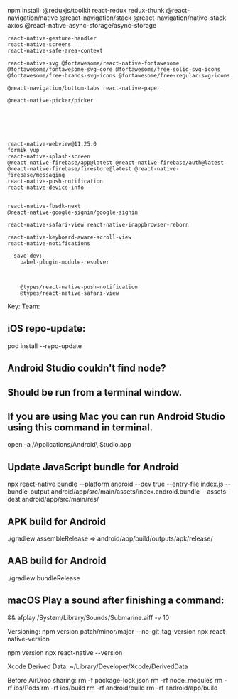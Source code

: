 npm install:
    @reduxjs/toolkit react-redux redux-thunk
    @react-navigation/native
    @react-navigation/stack @react-navigation/native-stack
    axios
    @react-native-async-storage/async-storage

    react-native-gesture-handler
    react-native-screens
    react-native-safe-area-context

    react-native-svg @fortawesome/react-native-fontawesome @fortawesome/fontawesome-svg-core @fortawesome/free-solid-svg-icons @fortawesome/free-brands-svg-icons @fortawesome/free-regular-svg-icons

    @react-navigation/bottom-tabs react-native-paper

    @react-native-picker/picker
    





    react-native-webview@11.25.0
    formik yup
    react-native-splash-screen
    @react-native-firebase/app@latest @react-native-firebase/auth@latest @react-native-firebase/firestore@latest @react-native-firebase/messaging
    react-native-push-notification
    react-native-device-info
    

    react-native-fbsdk-next
    @react-native-google-signin/google-signin

    react-native-safari-view react-native-inappbrowser-reborn

    react-native-keyboard-aware-scroll-view
    react-native-notifications

    --save-dev:
        babel-plugin-module-resolver


        
        @types/react-native-push-notification
        @types/react-native-safari-view





Key: 
Team: 


## iOS repo-update:
pod install --repo-update

## Android Studio couldn't find node?
## Should be run from a terminal window.
## If you are using Mac you can run Android Studio using this command in terminal. 
open -a /Applications/Android\ Studio.app

## Update JavaScript bundle for Android
npx react-native bundle --platform android --dev true --entry-file index.js --bundle-output android/app/src/main/assets/index.android.bundle --assets-dest android/app/src/main/res/

## APK build for Android
./gradlew assembleRelease
=> android/app/build/outputs/apk/release/

## AAB build for Android
./gradlew bundleRelease

## macOS Play a sound after finishing a command:
&& afplay /System/Library/Sounds/Submarine.aiff -v 10

Versioning:
npm version patch/minor/major --no-git-tag-version
npx react-native-version

npm version
npx react-native --version

Xcode Derived Data:
~/Library/Developer/Xcode/DerivedData

Before AirDrop sharing:
rm -f package-lock.json
rm -rf node_modules
rm -rf ios/Pods
rm -rf ios/build
rm -rf android/build
rm -rf android/app/build

